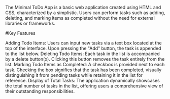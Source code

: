 The Minimal ToDo App is a basic web application created using HTML and CSS, characterized by a simplistic.
Users can perform tasks such as adding, deleting, and marking items as completed without the need for external libraries or frameworks.

#Key Features

Adding Todo Items: Users can input new tasks via a text box located at the top of the interface. Upon pressing the "Add" button, the task is appended to the list below.
Deleting Todo Items: Each task in the list is accompanied by a delete button(x). Clicking this button removes the task entirely from the list.
Marking Todo Items as Completed: A checkbox is provided next to each task. Checking the box signifies that the task has been completed, visually distinguishing it from pending tasks
                                 while retaining it in the list for reference.
Display of Total Tasks: The application dynamically showcases the total number of tasks in the list, offering users a comprehensive view of their outstanding responsibilities.
